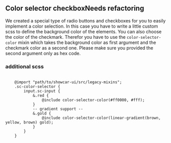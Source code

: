 <h2>Color selector checkbox<span class="status refactor">Needs refactoring</span></h2>

We created a special type of radio buttons and checkboxes for you to easily implement a color selection. In this case you have to write a little custom scss to define the background color of the elements. You can also choose the color of the checkmark. Therefor you have to use the `color-selector-color` mixin which takes the background color as first argument and the checkmark color as a second one. Please make sure you provided the second argument only as hex code.

### additional scss

<pre>
    <code class="css">
    @import "path/to/showcar-ui/src/legacy-mixins";
    .sc-color-selector {
        input.sc-input {
            &.red {
                @include color-selector-color(#ff0000, #fff);
            }
            -- gradient support --
            &.gold {
                @include color-selector-color(linear-gradient(brown, yellow, brown) gold);
            }
        }
    }
    </code>
</pre>

<style>
.sc-color-selector input.red+label:before{background:#d91a2a;background-position:50% 50%}.sc-color-selector input.red:checked+label:before{background:url(data:image/svg+xml;charset=US-ASCII,%3Csvg%20xmlns%3D%22http%3A%2F%2Fwww.w3.org%2F2000%2Fsvg%22%20height%3D%2226%22%20viewBox%3D%220%200%2026%2026%22%20width%3D%2226%22%3E%3Cstyle%20id%3D%22style3%22%20type%3D%22text%2Fcss%22%3E.st0%7Bfill%3A%23fff%3B%7D%3C%2Fstyle%3E%3Cpath%20id%3D%22polygon7%22%20class%3D%22st0%22%20d%3D%22M18.8%206.8l-7.9%207.8-3.8-3.7L5%2013l6%206L21%209z%22%2F%3E%3C%2Fsvg%3E),#d91a2a;background-position:50% 50%}
.sc-color-selector input.red[type=radio]:checked+label:before{background:url(data:image/svg+xml;charset=US-ASCII,%3Csvg%20xmlns%3D%22http%3A%2F%2Fwww.w3.org%2F2000%2Fsvg%22%20viewBox%3D%220%200%2026%2026%22%20enable-background%3D%22new%200%200%2026%2026%22%3E%3Cstyle%20type%3D%22text%2Fcss%22%3E.st0%7Bfill-rule%3Aevenodd%3Bclip-rule%3Aevenodd%3Bfill%3A%23fff%3B%7D%3C%2Fstyle%3E%3Ccircle%20cy%3D%2213%22%20cx%3D%2213%22%20r%3D%225%22%20class%3D%22st0%22%2F%3E%3C%2Fsvg%3E),#d91a2a;background-position:50% 50%}
.sc-color-selector input.yellow+label:before{background:#f7c81e;background-position:50% 50%}.sc-color-selector input.yellow:checked+label:before{background:url(data:image/svg+xml;charset=US-ASCII,%3Csvg%20xmlns%3D%22http%3A%2F%2Fwww.w3.org%2F2000%2Fsvg%22%20height%3D%2226%22%20viewBox%3D%220%200%2026%2026%22%20width%3D%2226%22%3E%3Cstyle%20id%3D%22style3%22%20type%3D%22text%2Fcss%22%3E.st0%7Bfill%3A%23333333%3B%7D%3C%2Fstyle%3E%3Cpath%20id%3D%22polygon7%22%20class%3D%22st0%22%20d%3D%22M18.8%206.8l-7.9%207.8-3.8-3.7L5%2013l6%206L21%209z%22%2F%3E%3C%2Fsvg%3E),#f7c81e;background-position:50% 50%}
.sc-color-selector input.yellow[type=radio]:checked+label:before{background:url(data:image/svg+xml;charset=US-ASCII,%3Csvg%20xmlns%3D%22http%3A%2F%2Fwww.w3.org%2F2000%2Fsvg%22%20viewBox%3D%220%200%2026%2026%22%20enable-background%3D%22new%200%200%2026%2026%22%3E%3Cstyle%20type%3D%22text%2Fcss%22%3E.st0%7Bfill-rule%3Aevenodd%3Bclip-rule%3Aevenodd%3Bfill%3A%23333333%3B%7D%3C%2Fstyle%3E%3Ccircle%20cy%3D%2213%22%20cx%3D%2213%22%20r%3D%225%22%20class%3D%22st0%22%2F%3E%3C%2Fsvg%3E),#f7c81e;background-position:50% 50%}
.sc-color-selector input.green+label:before{background:#38a614;background-position:50% 50%}.sc-color-selector input.green:checked+label:before{background:url(data:image/svg+xml;charset=US-ASCII,%3Csvg%20xmlns%3D%22http%3A%2F%2Fwww.w3.org%2F2000%2Fsvg%22%20height%3D%2226%22%20viewBox%3D%220%200%2026%2026%22%20width%3D%2226%22%3E%3Cstyle%20id%3D%22style3%22%20type%3D%22text%2Fcss%22%3E.st0%7Bfill%3A%23fff%3B%7D%3C%2Fstyle%3E%3Cpath%20id%3D%22polygon7%22%20class%3D%22st0%22%20d%3D%22M18.8%206.8l-7.9%207.8-3.8-3.7L5%2013l6%206L21%209z%22%2F%3E%3C%2Fsvg%3E),#38a614;background-position:50% 50%}
.sc-color-selector input.green[type=radio]:checked+label:before{background:url(data:image/svg+xml;charset=US-ASCII,%3Csvg%20xmlns%3D%22http%3A%2F%2Fwww.w3.org%2F2000%2Fsvg%22%20viewBox%3D%220%200%2026%2026%22%20enable-background%3D%22new%200%200%2026%2026%22%3E%3Cstyle%20type%3D%22text%2Fcss%22%3E.st0%7Bfill-rule%3Aevenodd%3Bclip-rule%3Aevenodd%3Bfill%3A%23fff%3B%7D%3C%2Fstyle%3E%3Ccircle%20cy%3D%2213%22%20cx%3D%2213%22%20r%3D%225%22%20class%3D%22st0%22%2F%3E%3C%2Fsvg%3E),#38a614;background-position:50% 50%}
.sc-color-selector input.gold+label:before{background:-webkit-linear-gradient(#f7e994,#d9a600);background:linear-gradient(#f7e994,#d9a600);background-position:50% 50%}.sc-color-selector input.gold:checked+label:before{background:url(data:image/svg+xml;charset=US-ASCII,%3Csvg%20xmlns%3D%22http%3A%2F%2Fwww.w3.org%2F2000%2Fsvg%22%20height%3D%2226%22%20viewBox%3D%220%200%2026%2026%22%20width%3D%2226%22%3E%3Cstyle%20id%3D%22style3%22%20type%3D%22text%2Fcss%22%3E.st0%7Bfill%3A%23old%3B%7D%3C%2Fstyle%3E%3Cpath%20id%3D%22polygon7%22%20class%3D%22st0%22%20d%3D%22M18.8%206.8l-7.9%207.8-3.8-3.7L5%2013l6%206L21%209z%22%2F%3E%3C%2Fsvg%3E),-webkit-linear-gradient(#f7e994,#d9a600);background:url(data:image/svg+xml;charset=US-ASCII,%3Csvg%20xmlns%3D%22http%3A%2F%2Fwww.w3.org%2F2000%2Fsvg%22%20height%3D%2226%22%20viewBox%3D%220%200%2026%2026%22%20width%3D%2226%22%3E%3Cstyle%20id%3D%22style3%22%20type%3D%22text%2Fcss%22%3E.st0%7Bfill%3A%23old%3B%7D%3C%2Fstyle%3E%3Cpath%20id%3D%22polygon7%22%20class%3D%22st0%22%20d%3D%22M18.8%206.8l-7.9%207.8-3.8-3.7L5%2013l6%206L21%209z%22%2F%3E%3C%2Fsvg%3E),linear-gradient(#f7e994,#d9a600);background-position:50% 50%}
.sc-color-selector input.gold[type=radio]:checked+label:before{background:url(data:image/svg+xml;charset=US-ASCII,%3Csvg%20xmlns%3D%22http%3A%2F%2Fwww.w3.org%2F2000%2Fsvg%22%20viewBox%3D%220%200%2026%2026%22%20enable-background%3D%22new%200%200%2026%2026%22%3E%3Cstyle%20type%3D%22text%2Fcss%22%3E.st0%7Bfill-rule%3Aevenodd%3Bclip-rule%3Aevenodd%3Bfill%3A%23old%3B%7D%3C%2Fstyle%3E%3Ccircle%20cy%3D%2213%22%20cx%3D%2213%22%20r%3D%225%22%20class%3D%22st0%22%2F%3E%3C%2Fsvg%3E),-webkit-linear-gradient(#f7e994,#d9a600);background:url(data:image/svg+xml;charset=US-ASCII,%3Csvg%20xmlns%3D%22http%3A%2F%2Fwww.w3.org%2F2000%2Fsvg%22%20viewBox%3D%220%200%2026%2026%22%20enable-background%3D%22new%200%200%2026%2026%22%3E%3Cstyle%20type%3D%22text%2Fcss%22%3E.st0%7Bfill-rule%3Aevenodd%3Bclip-rule%3Aevenodd%3Bfill%3A%23old%3B%7D%3C%2Fstyle%3E%3Ccircle%20cy%3D%2213%22%20cx%3D%2213%22%20r%3D%225%22%20class%3D%22st0%22%2F%3E%3C%2Fsvg%3E),linear-gradient(#f7e994,#d9a600);background-position:50% 50%}
.sc-color-selector input.blue+label:before{background:#0059b2;background-position:50% 50%}
.sc-color-selector input.blue:checked+label:before{background:url(data:image/svg+xml;charset=US-ASCII,%3Csvg%20xmlns%3D%22http%3A%2F%2Fwww.w3.org%2F2000%2Fsvg%22%20height%3D%2226%22%20viewBox%3D%220%200%2026%2026%22%20width%3D%2226%22%3E%3Cstyle%20id%3D%22style3%22%20type%3D%22text%2Fcss%22%3E.st0%7Bfill%3A%23fff%3B%7D%3C%2Fstyle%3E%3Cpath%20id%3D%22polygon7%22%20class%3D%22st0%22%20d%3D%22M18.8%206.8l-7.9%207.8-3.8-3.7L5%2013l6%206L21%209z%22%2F%3E%3C%2Fsvg%3E),#0059b2;background-position:50% 50%}
.sc-color-selector input.blue[type=radio]:checked+label:before{background:url(data:image/svg+xml;charset=US-ASCII,%3Csvg%20xmlns%3D%22http%3A%2F%2Fwww.w3.org%2F2000%2Fsvg%22%20viewBox%3D%220%200%2026%2026%22%20enable-background%3D%22new%200%200%2026%2026%22%3E%3Cstyle%20type%3D%22text%2Fcss%22%3E.st0%7Bfill-rule%3Aevenodd%3Bclip-rule%3Aevenodd%3Bfill%3A%23fff%3B%7D%3C%2Fstyle%3E%3Ccircle%20cy%3D%2213%22%20cx%3D%2213%22%20r%3D%225%22%20class%3D%22st0%22%2F%3E%3C%2Fsvg%3E),#0059b2;background-position:50% 50%}
.sc-color-selector input.orange+label:before{background:#ff7500;background-position:50% 50%}
.sc-color-selector input.orange:checked+label:before{background:url(data:image/svg+xml;charset=US-ASCII,%3Csvg%20xmlns%3D%22http%3A%2F%2Fwww.w3.org%2F2000%2Fsvg%22%20height%3D%2226%22%20viewBox%3D%220%200%2026%2026%22%20width%3D%2226%22%3E%3Cstyle%20id%3D%22style3%22%20type%3D%22text%2Fcss%22%3E.st0%7Bfill%3A%23fff%3B%7D%3C%2Fstyle%3E%3Cpath%20id%3D%22polygon7%22%20class%3D%22st0%22%20d%3D%22M18.8%206.8l-7.9%207.8-3.8-3.7L5%2013l6%206L21%209z%22%2F%3E%3C%2Fsvg%3E),#ff7500;background-position:50% 50%}
.sc-color-selector input.orange[type=radio]:checked+label:before{background:url(data:image/svg+xml;charset=US-ASCII,%3Csvg%20xmlns%3D%22http%3A%2F%2Fwww.w3.org%2F2000%2Fsvg%22%20viewBox%3D%220%200%2026%2026%22%20enable-background%3D%22new%200%200%2026%2026%22%3E%3Cstyle%20type%3D%22text%2Fcss%22%3E.st0%7Bfill-rule%3Aevenodd%3Bclip-rule%3Aevenodd%3Bfill%3A%23fff%3B%7D%3C%2Fstyle%3E%3Ccircle%20cy%3D%2213%22%20cx%3D%2213%22%20r%3D%225%22%20class%3D%22st0%22%2F%3E%3C%2Fsvg%3E),#ff7500;background-position:50% 50%}
.sc-color-selector input.other+label:before{background:url(data:image/svg+xml;base64,PHN2ZyBpZD0iRWJlbmVfMSIgeG1sbnM9Imh0dHA6Ly93d3cudzMub3JnLzIwMDAvc3ZnIiB3aWR0aD0iMzAiIGhlaWdodD0iMzAiIHZpZXdCb3g9IjAgMCAzMCAzMCI+PHN0eWxlPjwhW0NEQVRBWw0KCS5zdDB7ZmlsbDpub25lO3N0cm9rZTojQzZDNkM2O3N0cm9rZS1taXRlcmxpbWl0OjEwO30NCl1dPjwvc3R5bGU+PHBhdGggZD0iTTAgMGgzMHYzMEgweiIvPjxwYXRoIGNsYXNzPSJzdDAiIGQ9Ik0tNDAgNDBsNTAtNTBNLTMwIDQwbDUwLTUwTS0yMCA0MGw1MC01ME0tMTAgNDBsNTAtNTBNMCA0MGw1MC01ME0xMCA0MGw1MC01ME0yMCA0MGw1MC01MCIvPjwvc3ZnPg==);background-position:50% 50%}
.sc-color-selector input.other:checked+label:before{background:url(data:image/svg+xml;charset=US-ASCII,%3Csvg%20xmlns%3D%22http%3A%2F%2Fwww.w3.org%2F2000%2Fsvg%22%20height%3D%2226%22%20viewBox%3D%220%200%2026%2026%22%20width%3D%2226%22%3E%3Cstyle%20id%3D%22style3%22%20type%3D%22text%2Fcss%22%3E.st0%7Bfill%3A%23fff%3B%7D%3C%2Fstyle%3E%3Cpath%20id%3D%22polygon7%22%20class%3D%22st0%22%20d%3D%22M18.8%206.8l-7.9%207.8-3.8-3.7L5%2013l6%206L21%209z%22%2F%3E%3C%2Fsvg%3E),url(data:image/svg+xml;base64,PHN2ZyBpZD0iRWJlbmVfMSIgeG1sbnM9Imh0dHA6Ly93d3cudzMub3JnLzIwMDAvc3ZnIiB3aWR0aD0iMzAiIGhlaWdodD0iMzAiIHZpZXdCb3g9IjAgMCAzMCAzMCI+PHN0eWxlPjwhW0NEQVRBWw0KCS5zdDB7ZmlsbDpub25lO3N0cm9rZTojQzZDNkM2O3N0cm9rZS1taXRlcmxpbWl0OjEwO30NCl1dPjwvc3R5bGU+PHBhdGggZD0iTTAgMGgzMHYzMEgweiIvPjxwYXRoIGNsYXNzPSJzdDAiIGQ9Ik0tNDAgNDBsNTAtNTBNLTMwIDQwbDUwLTUwTS0yMCA0MGw1MC01ME0tMTAgNDBsNTAtNTBNMCA0MGw1MC01ME0xMCA0MGw1MC01ME0yMCA0MGw1MC01MCIvPjwvc3ZnPg==);background-position:50% 50%}
.sc-color-selector input.other[type=radio]:checked+label:before{background:url(data:image/svg+xml;charset=US-ASCII,%3Csvg%20xmlns%3D%22http%3A%2F%2Fwww.w3.org%2F2000%2Fsvg%22%20viewBox%3D%220%200%2026%2026%22%20enable-background%3D%22new%200%200%2026%2026%22%3E%3Cstyle%20type%3D%22text%2Fcss%22%3E.st0%7Bfill-rule%3Aevenodd%3Bclip-rule%3Aevenodd%3Bfill%3A%23fff%3B%7D%3C%2Fstyle%3E%3Ccircle%20cy%3D%2213%22%20cx%3D%2213%22%20r%3D%225%22%20class%3D%22st0%22%2F%3E%3C%2Fsvg%3E),url(data:image/svg+xml;base64,PHN2ZyBpZD0iRWJlbmVfMSIgeG1sbnM9Imh0dHA6Ly93d3cudzMub3JnLzIwMDAvc3ZnIiB3aWR0aD0iMzAiIGhlaWdodD0iMzAiIHZpZXdCb3g9IjAgMCAzMCAzMCI+PHN0eWxlPjwhW0NEQVRBWw0KCS5zdDB7ZmlsbDpub25lO3N0cm9rZTojQzZDNkM2O3N0cm9rZS1taXRlcmxpbWl0OjEwO30NCl1dPjwvc3R5bGU+PHBhdGggZD0iTTAgMGgzMHYzMEgweiIvPjxwYXRoIGNsYXNzPSJzdDAiIGQ9Ik0tNDAgNDBsNTAtNTBNLTMwIDQwbDUwLTUwTS0yMCA0MGw1MC01ME0tMTAgNDBsNTAtNTBNMCA0MGw1MC01ME0xMCA0MGw1MC01ME0yMCA0MGw1MC01MCIvPjwvc3ZnPg==);background-position:50% 50%}
</style>
